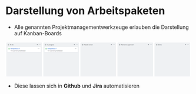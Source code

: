 # Darstellung von Arbeitspaketen

- Alle genannten Projektmanagementwerkzeuge erlauben die Darstellung auf Kanban-Boards

![github_kanban](folien/4_projektorganisation/images/github_kanban.png "Github: Kanban Board")

- Diese lassen sich in **Github** und **Jira** automatisieren
